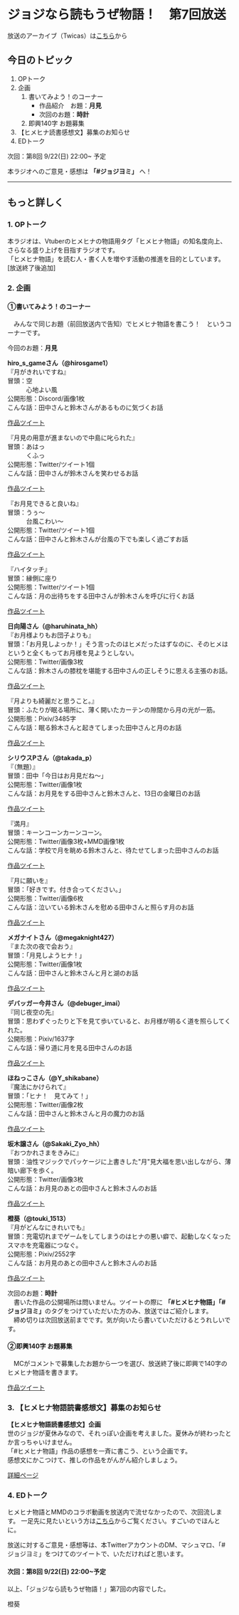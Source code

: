 # ジョジなら読もうぜ物語！　第7回放送

放送のアーカイブ（Twicas）は[こちら](https://twitcasting.tv/hmhnstory_radio/movie/567304611)から

## 今日のトピック
1. OPトーク
1. 企画
    1. 書いてみよう！のコーナー
        - 作品紹介　お題：<b>月見</b>
        - 次回のお題：<b>時計</b>
    1. 即興140字 お題募集
1. 【ヒメヒナ読書感想文】募集のお知らせ
1. EDトーク

次回：第8回 9/22(日) 22:00~ 予定

本ラジオへのご意見・感想は **「#ジョジヨミ」** へ！

---

## もっと詳しく
### 1. OPトーク

本ラジオは、Vtuberのヒメヒナの物語用タグ「ヒメヒナ物語」の知名度向上、さらなる盛り上げを目指すラジオです。  
「ヒメヒナ物語」を読む人・書く人を増やす活動の推進を目的としています。  
[放送終了後追加]

### 2. 企画
#### ①書いてみよう！のコーナー
　みんなで同じお題（前回放送内で告知）でヒメヒナ物語を書こう！　というコーナーです。

今回のお題：<b>月見</b>

**hiro_s_gameさん（@hirosgame1）**  
『月がきれいですね』  
冒頭：空  
　　　心地よい風  
公開形態：Discord/画像1枚  
こんな話：田中さんと鈴木さんがあるものに気づくお話  

[作品ツイート](https://twitter.com/hirosgame1/status/1170692494645817347?s=20)

『月見の用意が進まないので中島に叱られた』  
冒頭：あはっ  
　　　くふっ  
公開形態：Twitter/ツイート1個  
こんな話：田中さんが鈴木さんを笑わせるお話  

[作品ツイート](https://twitter.com/hirosgame1/status/1170695421573754881?s=20)

『お月見できると良いね』  
冒頭：うぅ～  
　　　台風こわい～  
公開形態：Twitter/ツイート1個  
こんな話：田中さんと鈴木さんが台風の下でも楽しく過ごすお話  

[作品ツイート](https://twitter.com/hirosgame1/status/1172132685411536896?s=20)

『ハイタッチ』  
冒頭：縁側に座り  
公開形態：Twitter/ツイート1個  
こんな話：月の出待ちをする田中さんが鈴木さんを呼びに行くお話  

[作品ツイート](https://twitter.com/hirosgame1/status/1172419949437915136?s=20)

**日向陽さん（@haruhinata_hh）**  
『お月様よりもお団子よりも』  
冒頭：「お月見しよっか！」そう言ったのはヒメだったはずなのに、そのヒメはというと全くもってお月様を見ようとしない。  
公開形態：Twitter/画像3枚  
こんな話：鈴木さんの膝枕を堪能する田中さんの正しそうに思える主張のお話。  

[作品ツイート](https://twitter.com/haruhinata_hh/status/1170708518292217856?s=20)

『月よりも綺麗だと思うこと。』  
冒頭：ふたりが眠る場所に、薄く開いたカーテンの隙間から月の光が一筋。  
公開形態：Pixiv/3485字  
こんな話：眠る鈴木さんと起きてしまった田中さんと月のお話  

[作品ツイート](https://twitter.com/haruhinata_hh/status/1172673398863872000?s=20)


**シリウスPさん（@takada_p）**  
『（無題）』  
冒頭：田中「今日はお月見だね～」  
公開形態：Twitter/画像1枚  
こんな話：お月見をする田中さんと鈴木さんと、13日の金曜日のお話

[作品ツイート](https://twitter.com/takada_p/status/1170903557702180866?s=20)

『満月』  
冒頭：キーンコーンカーンコーン。  
公開形態：Twitter/画像3枚+MMD画像1枚  
こんな話：学校で月を眺める鈴木さんと、待たせてしまった田中さんのお話

[作品ツイート](https://twitter.com/takada_p/status/1171432212471828480?s=20)

『月に願いを』  
冒頭：「好きです。付き合ってください。」  
公開形態：Twitter/画像6枚  
こんな話：泣いている鈴木さんを慰める田中さんと照らす月のお話

[作品ツイート](https://twitter.com/takada_p/status/1173087684241154050?s=20)

**メガナイトさん（@megaknight427）**  
『また次の夜で会おう』  
冒頭：「月見しようヒナ！」  
公開形態：Twitter/画像1枚  
こんな話：田中さんと鈴木さんと月と湖のお話  

[作品ツイート](https://twitter.com/megaknight427/status/1171444862614302727?s=20)

**デバッガー今井さん（@debuger_imai）**  
『同じ夜空の先』  
冒頭：思わずぐったりと下を見て歩いていると、お月様が明るく道を照らしてくれた。  
公開形態：Pixiv/1637字  
こんな話：帰り道に月を見る田中さんのお話  

[作品ツイート](https://twitter.com/debuger_imai/status/1172487297402408960?s=20)

**ほねっこさん（@Y_shikabane）**  
『魔法にかけられて』  
冒頭：「ヒナ！　見てみて！」  
公開形態：Twitter/画像2枚  
こんな話：田中さんと鈴木さんと月の魔力のお話  

[作品ツイート](https://twitter.com/Y_shikabane/status/1172499722994515969?s=20)

**坂木譲さん（@Sakaki_Zyo_hh）**  
『おつかれさまをきみに』  
冒頭：油性マジックでパッケージに上書きした"月"見大福を思い出しながら、薄暗い廊下を歩く。  
公開形態：Twitter/画像3枚  
こんな話：お月見のあとの田中さんと鈴木さんのお話  

[作品ツイート](https://twitter.com/Sakaki_Zyo_hh/status/1172522591484964870?s=20)

**橙葵（@touki_1513）**  
『月がどんなにきれいでも』  
冒頭：充電切れまでゲームをしてしまうのはヒナの悪い癖で、起動しなくなったスマホを充電器につなぐ。  
公開形態：Pixiv/2552字  
こんな話：お月見のあとの田中さんと鈴木さんのお話  

[作品ツイート](https://twitter.com/Sakaki_Zyo_hh/status/1172522591484964870?s=20)

次回のお題：<b>時計</b>  
　書いた作品の公開場所は問いません。ツイートの際に <b>「#ヒメヒナ物語」「#ジョジヨミ」</b>のタグをつけていただいた方のみ、放送ではご紹介します。  
　締め切りは次回放送前までです。気が向いたら書いていただけるとうれしいです。

#### ②即興140字 お題募集
　MCがコメントで募集したお題から一つを選び、放送終了後に即興で140字のヒメヒナ物語を書きます。
 
 [作品ツイート](https://twitter.com/hmhnStory_Radio/status/1173244687001350144?s=20)

### 3. 【ヒメヒナ物語読書感想文】募集のお知らせ
<b>【ヒメヒナ物語読書感想文】企画</b>  
世のジョジが夏休みなので、それっぽい企画を考えました。夏休みが終わったとか言っちゃいけません。  
「#ヒメヒナ物語」作品の感想を一斉に書こう、という企画です。  
感想文にかこつけて、推しの作品をがんがん紹介しましょう。

[詳細ページ](../kansou.md)

### 4. EDトーク
ヒメヒナ物語とMMDのコラボ動画を放送内で流せなかったので、次回流します。
一足先に見たいという方は[こちら](https://twitter.com/pailmond_/status/1171795656538591233?s=20)からご覧ください。すごいのでほんとに。

放送に対するご意見・感想等は、本TwitterアカウントのDM、マシュマロ、「#ジョジヨミ」をつけてのツイートで、いただければと思います。

#### 次回：第8回 9/22(日) 22:00~予定

以上、「ジョジなら読もうぜ物語！」第7回の内容でした。

橙葵
